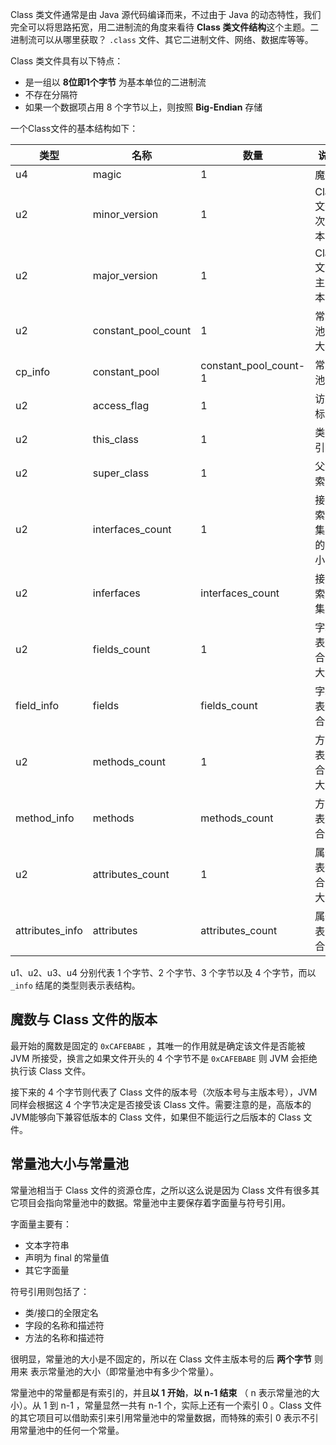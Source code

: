 Class 类文件通常是由 Java 源代码编译而来，不过由于 Java 的动态特性，我们完全可以将思路拓宽，用二进制流的角度来看待 **Class 类文件结构**这个主题。二进制流可以从哪里获取？ `.class` 文件、其它二进制文件、网络、数据库等等。

Class 类文件具有以下特点：

- 是一组以 **8位即1个字节** 为基本单位的二进制流
- 不存在分隔符
- 如果一个数据项占用 8 个字节以上，则按照 **Big-Endian** 存储

一个Class文件的基本结构如下：

| 类型            | 名称                | 数量                  | 说明               |
| --------------- | ------------------- | --------------------- | ------------------ |
| u4              | magic               | 1                     | 魔数               |
| u2              | minor_version       | 1                     | Class 文件次版本号 |
| u2              | major_version       | 1                     | Class 文件主版本号 |
| u2              | constant_pool_count | 1                     | 常量池的大小       |
| cp_info         | constant_pool       | constant_pool_count-1 | 常量池             |
| u2              | access_flag         | 1                     | 访问标志           |
| u2              | this_class          | 1                     | 类索引             |
| u2              | super_class         | 1                     | 父类索引           |
| u2              | interfaces_count    | 1                     | 接口索引集合的大小 |
| u2              | inferfaces          | interfaces_count      | 接口索引集合       |
| u2              | fields_count        | 1                     | 字段表集合的大小   |
| field_info      | fields              | fields_count          | 字段表集合         |
| u2              | methods_count       | 1                     | 方法表集合的大小   |
| method_info     | methods             | methods_count         | 方法表集合         |
| u2              | attributes_count    | 1                     | 属性表集合的大小   |
| attributes_info | attributes          | attributes_count      | 属性表集合         |

u1、u2、u3、u4 分别代表 1 个字节、2 个字节、3 个字节以及 4 个字节，而以 `_info` 结尾的类型则表示表结构。



## 魔数与 Class 文件的版本

最开始的魔数是固定的 `0xCAFEBABE` ，其唯一的作用就是确定该文件是否能被 JVM 所接受，换言之如果文件开头的 4 个字节不是 `0xCAFEBABE` 则 JVM 会拒绝执行该 Class 文件。

接下来的 4 个字节则代表了 Class 文件的版本号（次版本号与主版本号），JVM 同样会根据这 4 个字节决定是否接受该 Class 文件。需要注意的是，高版本的JVM能够向下兼容低版本的 Class 文件，如果但不能运行之后版本的 Class 文件。



## 常量池大小与常量池

常量池相当于 Class 文件的资源仓库，之所以这么说是因为 Class 文件有很多其它项目会指向常量池中的数据。常量池中主要保存着字面量与符号引用。

字面量主要有：

- 文本字符串
- 声明为 final 的常量值
- 其它字面量

符号引用则包括了：

- 类/接口的全限定名
- 字段的名称和描述符
- 方法的名称和描述符

很明显，常量池的大小是不固定的，所以在 Class 文件主版本号的后 **两个字节** 则用来 表示常量池的大小（即常量池中有多少个常量）。

常量池中的常量都是有索引的，并且**以 1 开始**，**以 n-1 结束** （ n 表示常量池的大小）。从 1 到 n-1 ，常量显然一共有 n-1 个，实际上还有一个索引 0 。Class 文件的其它项目可以借助索引来引用常量池中的常量数据，而特殊的索引 0 表示不引用常量池中的任何一个常量。

